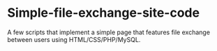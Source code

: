# Simple-file-exchange-site-code
A few scripts that implement a simple page that features file exchange between users using HTML/CSS/PHP/MySQL.
